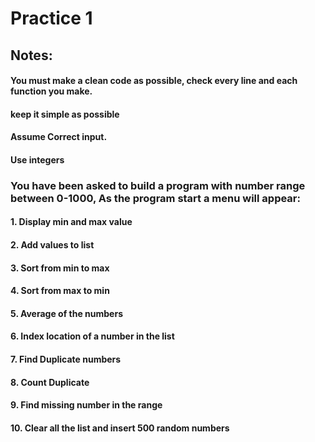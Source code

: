 # Practice 1 
## Notes:
#### You must make a clean code as possible, check every line and each function you make.
#### keep it simple as possible
#### Assume Correct input.
#### Use integers


### You have been asked to build a program with number range between 0-1000, As the program start a menu will appear:  

#### 1. Display min and max value
#### 2. Add values to list
#### 3. Sort from min to max
#### 4. Sort from max to min
#### 5. Average of the numbers
#### 6. Index location of a number in the list
#### 7. Find Duplicate numbers
#### 8. Count Duplicate
#### 9. Find missing number in the range 
#### 10. Clear all the list and insert 500 random numbers

